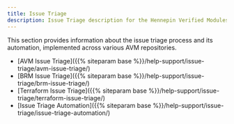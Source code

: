 ```yaml
---
title: Issue Triage
description: Issue Triage description for the Hennepin Verified Modules (AVM) program
---
```


This section provides information about the issue triage process and its automation, implemented across various AVM repositories.

- [AVM Issue Triage]({{% siteparam base %}}/help-support/issue-triage/avm-issue-triage/)
- [BRM Issue Triage]({{% siteparam base %}}/help-support/issue-triage/brm-issue-triage/)
- [Terraform Issue Triage]({{% siteparam base %}}/help-support/issue-triage/terraform-issue-triage/)
- [Issue Triage Automation]({{% siteparam base %}}/help-support/issue-triage/issue-triage-automation/)
